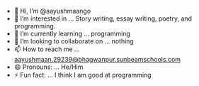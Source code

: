 - 👋 Hi, I’m @aayushmaango
- 👀 I’m interested in ... Story writing, essay writing, poetry, and programming.
- 🌱 I’m currently learning ... programming
- 💞️ I’m looking to collaborate on ... nothing
- 📫 How to reach me ... aayushmaan.29239@bhagwanpur.sunbeamschools.com
- 😄 Pronouns: ... He/Him
- ⚡ Fun fact: ... I think I am good at programming

<!---
aayushmaango/aayushmaango is a ✨ special ✨ repository because its `README.md` (this file) appears on your GitHub profile.
You can click the Preview link to take a look at your changes.
--->
